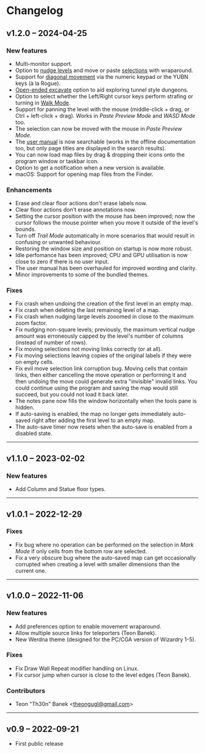 # Changelog

## v1.2.0 – 2024-04-25

### New features

- Multi-monitor support.
- Option to [nudge levels](https://gridmonger.johnnovak.net/manual/advanced-editing.html#nudge-level)
  and move or paste [selections](https://gridmonger.johnnovak.net/manual/advanced-editing.html#selections)
  with wraparound.
- Support for [diagonal movement](https://gridmonger.johnnovak.net/manual/moving-around.html#diagonal-movement)
  via the numeric keypad or the YUBN keys (à la Rogue).
- [Open-ended excavate](https://gridmonger.johnnovak.net/manual/basic-editing.html#open-ended-excavate)
  option to aid exploring tunnel style dungeons.
- Option to select whether the Left/Right cursor keys perform strafing or
  turning in [Walk Mode](https://gridmonger.johnnovak.net/manual/moving-around.html#walk-mode).
- Support for panning the level with the mouse (middle-click + drag, or
  Ctrl + left-click + drag). Works in *Paste Preview Mode* and *WASD Mode* too.
- The selection can now be moved with the mouse in *Paste Preview Mode*.
- The [user manual](https://gridmonger.johnnovak.net/manual/contents.html) is
  now searchable (works in the offline documentation too, but only page titles
  are displayed in the search results).
- You can now load map files by drag & dropping their icons onto the program
  window or taskbar icon.
- Option to get a notification when a new version is available.
- macOS: Support for opening map files from the Finder.

### Enhancements

- Erase and clear floor actions don't erase labels now.
- Clear floor actions don't erase annotations now.
- Setting the cursor position with the mouse has been improved; now the cursor
  follows the mouse pointer when you move it outside of the level's bounds.
- Turn off *Trail Mode* automatically in more scenarios that would result in
  confusing or unwanted behaviour.
- Restoring the window size and position on startup is now more robust.
- Idle perfomance has been improved; CPU and GPU utilisation is now close to
  zero if there is no user input.
- The user manual has been overhauled for improved wording and clarity.
- Minor improvements to some of the bundled themes.

### Fixes

- Fix crash when undoing the creation of the first level in an empty map.
- Fix crash when deleting the last remaining level of a map.
- Fix crash when nudging large levels zooomed in close to the maximum zoom
  factor.
- Fix nudging non-square levels; previously, the maximum vertical nudge amount
  was erroneously capped by the level's number of columns (instead of number
  of rows).
- Fix moving selections not moving links correctly (or at all).
- Fix moving selections leaving copies of the original labels if they were on
  empty cells.
- Fix evil move selection link corruption bug. Moving cells that contain
  links, then either cancelling the move operation or performing it and then
  undoing the move could generate extra "invisible" invalid links. You could
  continue using the program and saving the map would still succeed, but you
  could not load it back later.
- The notes pane now fills the window horizontally when the tools pane is
  hidden.
- If auto-saving is enabled, the map no longer gets immediately auto-saved
  right after adding the first level to an empty map.
- The auto-save timer now resets when the auto-save is enabled from a disabled
  state.

---

## v1.1.0 – 2023-02-02

### New features

- Add Column and Statue floor types.

---

## v1.0.1 – 2022-12-29

### Fixes

- Fix bug where no operation can be performed on the selection in *Mark Mode*
  if only cells from the bottom row are selected.
- Fix a very obscure bug where the auto-saved map can get occasionally
  corrupted when creating a level with smaller dimensions than the current
  one.

---

## v1.0.0 – 2022-11-06

### New features

- Add preferences option to enable movement wraparound.
- Allow multiple source links for teleporters (Teon Banek).
- New Werdna theme (designed for the PC/CGA version of Wizardry 1-5).

### Fixes

- Fix Draw Wall Repeat modifier handling on Linux.
- Fix cursor jump when cursor is close to the level edges (Teon Banek).

### Contributors

- Teon "Th30n" Banek <<theongugl@gmail.com>>

---

## v0.9 – 2022-09-21

- First public release

